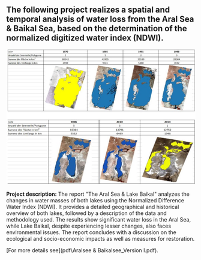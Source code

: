 ##  The following project realizes a spatial and temporal analysis of water loss from the Aral Sea & Baikal Sea, based on the determination of the normalized digitized water index (NDWI).

<img src="images/ndwi_thumbnail.jpg?raw=true"/>

**Project description:** The report "The Aral Sea & Lake Baikal" analyzes the changes in water masses of both lakes using the Normalized Difference Water Index (NDWI). It provides a detailed geographical and historical overview of both lakes, followed by a description of the data and methodology used. The results show significant water loss in the Aral Sea, while Lake Baikal, despite experiencing lesser changes, also faces environmental issues. The report concludes with a discussion on the ecological and socio-economic impacts as well as measures for restoration.

 [For more details see](pdf\Aralsee & Baikalsee_Version I.pdf).
